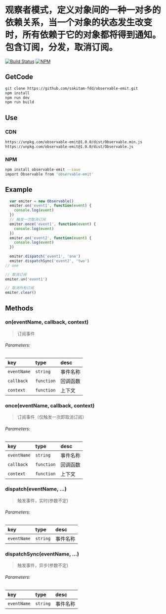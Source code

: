# 观察者模式，定义对象间的一种一对多的依赖关系，当一个对象的状态发生改变时，所有依赖于它的对象都将得到通知。包含订阅，分发，取消订阅。

[![Build Status](https://www.travis-ci.org/sakitam-fdd/observable-emit.svg?branch=master)](https://www.travis-ci.org/sakitam-fdd/observable-emit)
[![NPM](https://nodei.co/npm/observable-emit.png?downloads=true&downloadRank=true&stars=true)](https://nodei.co/npm/observable-emit/)

## GetCode

```bash
git clone https://github.com/sakitam-fdd/observable-emit.git
npm install
npm run dev
npm run build
```

## Use

### CDN

```bash
https://unpkg.com/observable-emit@1.0.0/dist/Observable.min.js
https://unpkg.com/observable-emit@1.0.0/dist/Observable.js
```

### NPM

```bash
npm install observable-emit --save
import Observable from 'observable-emit'
```
## Example

```javascript
  var emiter = new Observable()
  emiter.on('event1', function(event) {
    console.log(event)
  })
  // 触发一次取消订阅
  emiter.once('event1', function(event) {
    console.log(event)
  })
  emiter.on('event2', function(event) {
    console.log(event)
  })
  
  emiter.dispatch('event1', 'one')
  emiter.dispatchSync('event2', 'two')
// one

// 取消订阅
emiter.un('event1')

// 取消所有订阅
emiter.clear()
```

## Methods

### on(eventName, callback, context)

> 订阅事件

###### Parameters:

| key | type | desc |
| :--- | :--- | :---------- |
| `eventName` | `string` | 事件名称 |
| `callback` | `function` | 回调函数 |
| `context` | `function` | 上下文 |

### once(eventName, callback, context)

> 订阅事件（仅触发一次即取消订阅）

###### Parameters:

| key | type | desc |
| :--- | :--- | :---------- |
| `eventName` | `string` | 事件名称 |
| `callback` | `function` | 回调函数 |
| `context` | `function` | 上下文 |

### dispatch(eventName, ...)

> 触发事件，实时(参数不定)

###### Parameters:

| key | type | desc |
| :--- | :--- | :---------- |
| `eventName` | `string` | 事件名称 |

### dispatchSync(eventName, ...)

> 触发事件，异步(参数不定)

###### Parameters:

| key | type | desc |
| :--- | :--- | :---------- |
| `eventName` | `string` | 事件名称 |
